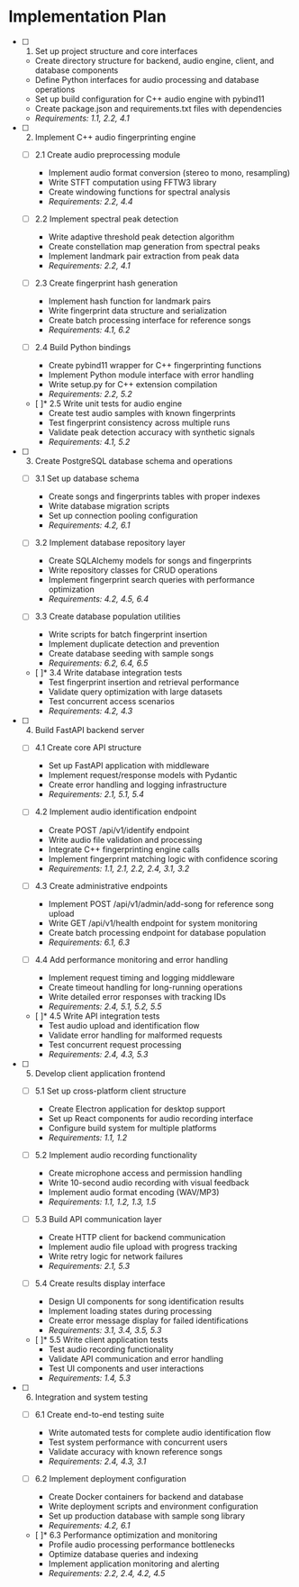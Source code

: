 # Implementation Plan

- [ ] 1. Set up project structure and core interfaces
  - Create directory structure for backend, audio engine, client, and database components
  - Define Python interfaces for audio processing and database operations
  - Set up build configuration for C++ audio engine with pybind11
  - Create package.json and requirements.txt files with dependencies
  - _Requirements: 1.1, 2.2, 4.1_

- [ ] 2. Implement C++ audio fingerprinting engine
  - [ ] 2.1 Create audio preprocessing module
    - Implement audio format conversion (stereo to mono, resampling)
    - Write STFT computation using FFTW3 library
    - Create windowing functions for spectral analysis
    - _Requirements: 2.2, 4.4_
  
  - [ ] 2.2 Implement spectral peak detection
    - Write adaptive threshold peak detection algorithm
    - Create constellation map generation from spectral peaks
    - Implement landmark pair extraction from peak data
    - _Requirements: 2.2, 4.1_
  
  - [ ] 2.3 Create fingerprint hash generation
    - Implement hash function for landmark pairs
    - Write fingerprint data structure and serialization
    - Create batch processing interface for reference songs
    - _Requirements: 4.1, 6.2_
  
  - [ ] 2.4 Build Python bindings
    - Create pybind11 wrapper for C++ fingerprinting functions
    - Implement Python module interface with error handling
    - Write setup.py for C++ extension compilation
    - _Requirements: 2.2, 5.2_
  
  - [ ]* 2.5 Write unit tests for audio engine
    - Create test audio samples with known fingerprints
    - Test fingerprint consistency across multiple runs
    - Validate peak detection accuracy with synthetic signals
    - _Requirements: 4.1, 5.2_

- [ ] 3. Create PostgreSQL database schema and operations
  - [ ] 3.1 Set up database schema
    - Create songs and fingerprints tables with proper indexes
    - Write database migration scripts
    - Set up connection pooling configuration
    - _Requirements: 4.2, 6.1_
  
  - [ ] 3.2 Implement database repository layer
    - Create SQLAlchemy models for songs and fingerprints
    - Write repository classes for CRUD operations
    - Implement fingerprint search queries with performance optimization
    - _Requirements: 4.2, 4.5, 6.4_
  
  - [ ] 3.3 Create database population utilities
    - Write scripts for batch fingerprint insertion
    - Implement duplicate detection and prevention
    - Create database seeding with sample songs
    - _Requirements: 6.2, 6.4, 6.5_
  
  - [ ]* 3.4 Write database integration tests
    - Test fingerprint insertion and retrieval performance
    - Validate query optimization with large datasets
    - Test concurrent access scenarios
    - _Requirements: 4.2, 4.3_

- [ ] 4. Build FastAPI backend server
  - [ ] 4.1 Create core API structure
    - Set up FastAPI application with middleware
    - Implement request/response models with Pydantic
    - Create error handling and logging infrastructure
    - _Requirements: 2.1, 5.1, 5.4_
  
  - [ ] 4.2 Implement audio identification endpoint
    - Create POST /api/v1/identify endpoint
    - Write audio file validation and processing
    - Integrate C++ fingerprinting engine calls
    - Implement fingerprint matching logic with confidence scoring
    - _Requirements: 1.1, 2.1, 2.2, 2.4, 3.1, 3.2_
  
  - [ ] 4.3 Create administrative endpoints
    - Implement POST /api/v1/admin/add-song for reference song upload
    - Write GET /api/v1/health endpoint for system monitoring
    - Create batch processing endpoint for database population
    - _Requirements: 6.1, 6.3_
  
  - [ ] 4.4 Add performance monitoring and error handling
    - Implement request timing and logging middleware
    - Create timeout handling for long-running operations
    - Write detailed error responses with tracking IDs
    - _Requirements: 2.4, 5.1, 5.2, 5.5_
  
  - [ ]* 4.5 Write API integration tests
    - Test audio upload and identification flow
    - Validate error handling for malformed requests
    - Test concurrent request processing
    - _Requirements: 2.4, 4.3, 5.3_

- [ ] 5. Develop client application frontend
  - [ ] 5.1 Set up cross-platform client structure
    - Create Electron application for desktop support
    - Set up React components for audio recording interface
    - Configure build system for multiple platforms
    - _Requirements: 1.1, 1.2_
  
  - [ ] 5.2 Implement audio recording functionality
    - Create microphone access and permission handling
    - Write 10-second audio recording with visual feedback
    - Implement audio format encoding (WAV/MP3)
    - _Requirements: 1.1, 1.2, 1.3, 1.5_
  
  - [ ] 5.3 Build API communication layer
    - Create HTTP client for backend communication
    - Implement audio file upload with progress tracking
    - Write retry logic for network failures
    - _Requirements: 2.1, 5.3_
  
  - [ ] 5.4 Create results display interface
    - Design UI components for song identification results
    - Implement loading states during processing
    - Create error message display for failed identifications
    - _Requirements: 3.1, 3.4, 3.5, 5.3_
  
  - [ ]* 5.5 Write client application tests
    - Test audio recording functionality
    - Validate API communication and error handling
    - Test UI components and user interactions
    - _Requirements: 1.4, 5.3_

- [ ] 6. Integration and system testing
  - [ ] 6.1 Create end-to-end testing suite
    - Write automated tests for complete audio identification flow
    - Test system performance with concurrent users
    - Validate accuracy with known reference songs
    - _Requirements: 2.4, 4.3, 3.1_
  
  - [ ] 6.2 Implement deployment configuration
    - Create Docker containers for backend and database
    - Write deployment scripts and environment configuration
    - Set up production database with sample song library
    - _Requirements: 4.2, 6.1_
  
  - [ ]* 6.3 Performance optimization and monitoring
    - Profile audio processing performance bottlenecks
    - Optimize database queries and indexing
    - Implement application monitoring and alerting
    - _Requirements: 2.2, 2.4, 4.2, 4.5_